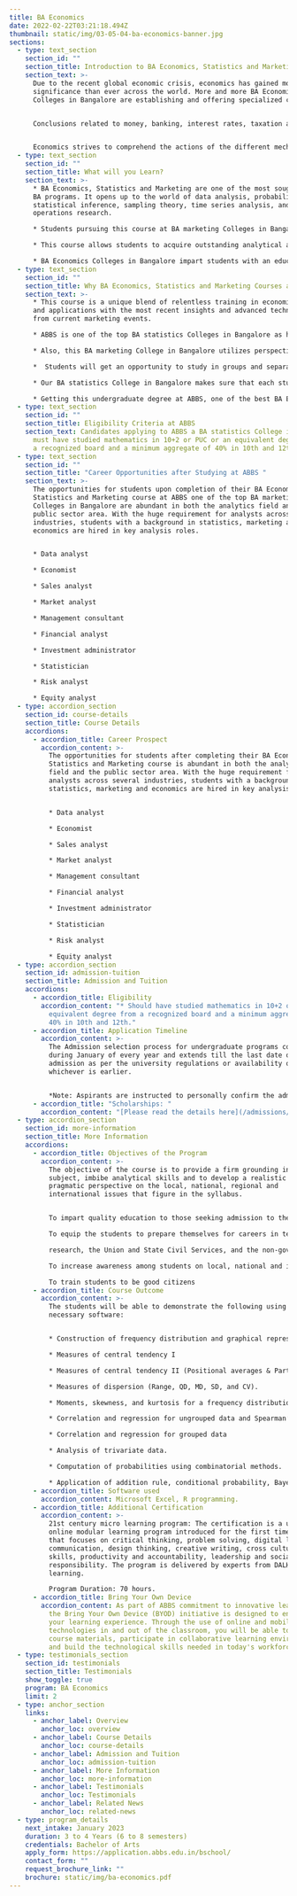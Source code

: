 ```yaml
---
title: BA Economics
date: 2022-02-22T03:21:18.494Z
thumbnail: static/img/03-05-04-ba-economics-banner.jpg
sections:
  - type: text_section
    section_id: ""
    section_title: Introduction to BA Economics, Statistics and Marketing
    section_text: >-
      Due to the recent global economic crisis, economics has gained more
      significance than ever across the world. More and more BA Economics
      Colleges in Bangalore are establishing and offering specialized courses. 


      Conclusions related to money, banking, interest rates, taxation and government expenses impact the lives of everyone at the global level. 


      Economics strives to comprehend the actions of the different mechanisms in the economy – consumers, producers and the government – and how they align with each other. This course at BA statistics Colleges in Bangalore offers aspiring students the ability to demonstrate complex data in simple terms or laymen's terms to audiences. It helps one to develop outstanding economic statistical, problem-solving and marketing skills and use them for various business motives.
  - type: text_section
    section_id: ""
    section_title: What will you Learn?
    section_text: >-
      * BA Economics, Statistics and Marketing are one of the most sought after
      BA programs. It opens up to the world of data analysis, probability,
      statistical inference, sampling theory, time series analysis, and
      operations research. 

      * Students pursuing this course at BA marketing Colleges in Bangalore get familiar with key economics concepts and standards to meticulously comprehend practical problems. 

      * This course allows students to acquire outstanding analytical and problem-solving abilities that are primary factors considered by big organizations. 

      * BA Economics Colleges in Bangalore impart students with an education that is not limited to theoretical knowledge rather it is more about applying skills to solve practical problems.
  - type: text_section
    section_id: ""
    section_title: Why BA Economics, Statistics and Marketing Courses are Best at ABBS?
    section_text: >-
      * This course is a unique blend of relentless training in economic thesis
      and applications with the most recent insights and advanced techniques
      from current marketing events. 

      * ABBS is one of the top BA statistics Colleges in Bangalore as here the economic study covers major aspects of the market and current trends which enable students to comprehend tools and techniques helpful when dealing with different matters practically. 

      * Also, this BA marketing College in Bangalore utilizes perspectives from sociology management and psychology to keep students ahead of their competition. 

      *  Students will get an opportunity to study in groups and separately as well with the help of our exceptional faculty members who are experienced and motivated to build a bright future. 

      * Our BA statistics College in Bangalore makes sure that each student is observed individually, gets a tailored education and is involved in other co-curricular activities as well because that’s what makes you special.

      * Getting this undergraduate degree at ABBS, one of the best BA Economics Colleges in Bangalore offers students great opportunities in today's highly competitive labour market. Students will have immense opportunities in front of them such as traditional economics jobs and a range of management and marketing jobs where your skillset is desirable.
  - type: text_section
    section_id: ""
    section_title: Eligibility Criteria at ABBS
    section_text: Candidates applying to ABBS a BA statistics College in Bangalore
      must have studied mathematics in 10+2 or PUC or an equivalent degree from
      a recognized board and a minimum aggregate of 40% in 10th and 12th.
  - type: text_section
    section_id: ""
    section_title: "Career Opportunities after Studying at ABBS "
    section_text: >-
      The opportunities for students upon completion of their BA Economics,
      Statistics and Marketing course at ABBS one of the top BA marketing
      Colleges in Bangalore are abundant in both the analytics field and the
      public sector area. With the huge requirement for analysts across several
      industries, students with a background in statistics, marketing and
      economics are hired in key analysis roles. 


      * Data analyst 

      * Economist 

      * Sales analyst 

      * Market analyst 

      * Management consultant 

      * Financial analyst 

      * Investment administrator 

      * Statistician 

      * Risk analyst 

      * Equity analyst
  - type: accordion_section
    section_id: course-details
    section_title: Course Details
    accordions:
      - accordion_title: Career Prospect
        accordion_content: >-
          The opportunities for students after completing their BA Economics,
          Statistics and Marketing course is abundant in both the analytics
          field and the public sector area. With the huge requirement for
          analysts across several industries, students with a background in
          statistics, marketing and economics are hired in key analysis roles. 


          * Data analyst 

          * Economist

          * Sales analyst

          * Market analyst

          * Management consultant

          * Financial analyst

          * Investment administrator

          * Statistician 

          * Risk analyst 

          * Equity analyst
  - type: accordion_section
    section_id: admission-tuition
    section_title: Admission and Tuition
    accordions:
      - accordion_title: Eligibility
        accordion_content: "* Should have studied mathematics in 10+2 or PUC or an
          equivalent degree from a recognized board and a minimum aggregate of
          40% in 10th and 12th."
      - accordion_title: Application Timeline
        accordion_content: >-
          The Admission selection process for undergraduate programs commences
          during January of every year and extends till the last date of
          admission as per the university regulations or availability of seats,
          whichever is earlier.


          *Note: Aspirants are instructed to personally confirm the admission dates and timelines from the admissions office.*
      - accordion_title: "Scholarships: "
        accordion_content: "[Please read the details here](/admissions/fees-scholarships)"
  - type: accordion_section
    section_id: more-information
    section_title: More Information
    accordions:
      - accordion_title: Objectives of the Program
        accordion_content: >-
          The objective of the course is to provide a firm grounding in the
          subject, imbibe analytical skills and to develop a realistic and
          pragmatic perspective on the local, national, regional and
          international issues that figure in the syllabus.


          To impart quality education to those seeking admission to the B.A Sociology, Psychology & Political sciences course.

          To equip the students to prepare themselves for careers in teaching and

          research, the Union and State Civil Services, and the non-governmental sector.

          To increase awareness among students on local, national and international issues, and strengthen their analytical skills and capabilities.

          To train students to be good citizens
      - accordion_title: Course Outcome
        accordion_content: >-
          The students will be able to demonstrate the following using the
          necessary software:


          * Construction of frequency distribution and graphical representation.

          * Measures of central tendency I

          * Measures of central tendency II (Positional averages & Partition values).

          * Measures of dispersion (Range, QD, MD, SD, and CV).

          * Moments, skewness, and kurtosis for a frequency distribution.

          * Correlation and regression for ungrouped data and Spearman’s rank correlation coefficient.

          * Correlation and regression for grouped data

          * Analysis of trivariate data.

          * Computation of probabilities using combinatorial methods.

          * Application of addition rule, conditional probability, Bayes formula.
      - accordion_title: Software used
        accordion_content: Microsoft Excel, R programming.
      - accordion_title: Additional Certification
        accordion_content: >-
          21st century micro learning program: The certification is a unique
          online modular learning program introduced for the first time in India
          that focuses on critical thinking, problem solving, digital literacy,
          communication, design thinking, creative writing, cross cultural
          skills, productivity and accountability, leadership and social
          responsibility. The program is delivered by experts from DALHAM
          learning. 

          Program Duration: 70 hours.
      - accordion_title: Bring Your Own Device
        accordion_content: As part of ABBS commitment to innovative learning strategies,
          the Bring Your Own Device (BYOD) initiative is designed to enhance
          your learning experience. Through the use of online and mobile
          technologies in and out of the classroom, you will be able to access
          course materials, participate in collaborative learning environments
          and build the technological skills needed in today's workforce.
  - type: testimonials_section
    section_id: testimonials
    section_title: Testimonials
    show_toggle: true
    program: BA Economics
    limit: 2
  - type: anchor_section
    links:
      - anchor_label: Overview
        anchor_loc: overview
      - anchor_label: Course Details
        anchor_loc: course-details
      - anchor_label: Admission and Tuition
        anchor_loc: admission-tuition
      - anchor_label: More Information
        anchor_loc: more-information
      - anchor_label: Testimonials
        anchor_loc: Testimonials
      - anchor_label: Related News
        anchor_loc: related-news
  - type: program_details
    next_intake: January 2023
    duration: 3 to 4 Years (6 to 8 semesters)
    credentials: Bachelor of Arts
    apply_form: https://application.abbs.edu.in/bschool/
    contact_form: ""
    request_brochure_link: ""
    brochure: static/img/ba-economics.pdf
---
```

